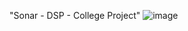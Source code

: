 "Sonar - DSP - College Project" 
![image](https://user-images.githubusercontent.com/47783115/148063516-61437f0f-a271-4d09-b5b2-8b250f18e634.png)
